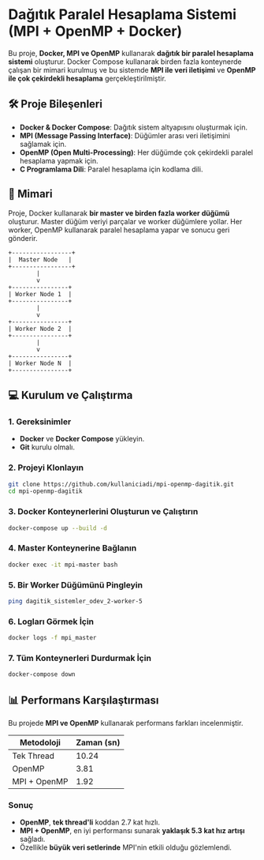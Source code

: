 # Dağıtık Paralel Hesaplama Sistemi (MPI + OpenMP + Docker)

Bu proje, **Docker, MPI ve OpenMP** kullanarak **dağıtık bir paralel hesaplama sistemi** oluşturur. Docker Compose kullanarak birden fazla konteynerde çalışan bir mimari kurulmuş ve bu sistemde **MPI ile veri iletişimi** ve **OpenMP ile çok çekirdekli hesaplama** gerçekleştirilmiştir.

## 🛠️ Proje Bileşenleri

- **Docker & Docker Compose**: Dağıtık sistem altyapısını oluşturmak için.
- **MPI (Message Passing Interface)**: Düğümler arası veri iletişimini sağlamak için.
- **OpenMP (Open Multi-Processing)**: Her düğümde çok çekirdekli paralel hesaplama yapmak için.
- **C Programlama Dili**: Paralel hesaplama için kodlama dili.

## 🔄 Mimari

Proje, Docker kullanarak **bir master ve birden fazla worker düğümü** oluşturur. Master düğüm veriyi parçalar ve worker düğümlere yollar. Her worker, OpenMP kullanarak paralel hesaplama yapar ve sonucu geri gönderir.

```plaintext
+-----------------+
|  Master Node   |
+-----------------+
        |
        v
+----------------+
| Worker Node 1  |
+----------------+
        |
        v
+----------------+
| Worker Node 2  |
+----------------+
        |
        v
+----------------+
| Worker Node N  |
+----------------+
```

## 💻 Kurulum ve Çalıştırma

### 1. Gereksinimler

- **Docker** ve **Docker Compose** yükleyin.
- **Git** kurulu olmalı.

### 2. Projeyi Klonlayın

```sh
git clone https://github.com/kullaniciadi/mpi-openmp-dagitik.git
cd mpi-openmp-dagitik
```

### 3. Docker Konteynerlerini Oluşturun ve Çalıştırın

```sh
docker-compose up --build -d
```

### 4. Master Konteynerine Bağlanın

```sh
docker exec -it mpi-master bash
```

### 5. Bir Worker Düğümünü Pingleyin

```sh
ping dagitik_sistemler_odev_2-worker-5
```

### 6. Logları Görmek İçin

```sh
docker logs -f mpi_master
```

### 7. Tüm Konteynerleri Durdurmak İçin

```sh
docker-compose down
```

## 📊 Performans Karşılaştırması

Bu projede **MPI ve OpenMP** kullanarak performans farkları incelenmiştir.

| **Metodoloji** | **Zaman (sn)** |
| -------------- | -------------- |
| Tek Thread     | 10.24          |
| OpenMP         | 3.81           |
| MPI + OpenMP   | 1.92           |

### Sonuç

- **OpenMP**, **tek thread'li** koddan 2.7 kat hızlı.
- **MPI + OpenMP**, en iyi performansı sunarak **yaklaşık 5.3 kat hız artışı** sağladı.
- Özellikle **büyük veri setlerinde** MPI'nin etkili olduğu gözlemlendi.


